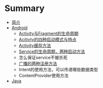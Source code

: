# Summary

* [简介](README.md)
* [Android](chapter1.md)
  * [Activity与Fragment的生命周期](chapter1/activityyu-fragment-de-sheng-ming-zhou-qi.md)
  * [Acitivty的四种启动模式与特点](chapter1/12.md)
  * [Activity缓存方法](chapter1/activityhuan-cun-fang-fa.md)
  * [Service的生命周期，两种启动方法](chapter1/servicede-sheng-ming-zhou-qi-ff0c-liang-zhong-qi-dong-fang-fa-ff0c-you-shi-yao-qu-bie.md)
  * 怎么保证service不被杀死
  * [广播的两种注册方法](chapter1/guang-bo-de-liang-zhong-zhu-ce-fang-fa-ff0c-you-shi-yao-qu-bie.md)
  * Intent的使用方法，可以传递哪些数据类型
  * ContentProvider使用方法
* [Java](dw.md)

